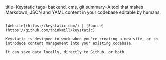 title=Keystatic
tags=backend, cms, git
summary=A tool that makes Markdown, JSON and YAML content in your codebase editable by humans.
~~~~~~

[Website](https://keystatic.com/) | [Source](https://github.com/thinkmill/keystatic)

Keystatic is designed to work when you're creating a new site, or to introduce content management into your existing codebase.

It can save data locally, directly to Github, or both.


